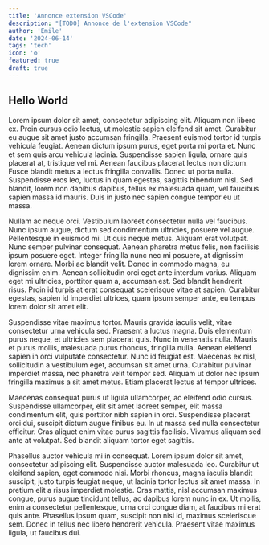 ```yaml
---
title: 'Annonce extension VSCode'
description: "[TODO] Annonce de l'extension VSCode"
author: 'Emile'
date: '2024-06-14'
tags: 'tech'
icon: '⚙️'
featured: true
draft: true
---
```


## Hello World

Lorem ipsum dolor sit amet, consectetur adipiscing elit. Aliquam non libero ex. Proin cursus odio lectus, ut molestie sapien eleifend sit amet. Curabitur eu augue sit amet justo accumsan fringilla. Praesent euismod tortor id turpis vehicula feugiat. Aenean dictum ipsum purus, eget porta mi porta et. Nunc et sem quis arcu vehicula lacinia. Suspendisse sapien ligula, ornare quis placerat at, tristique vel mi. Aenean faucibus placerat lectus non dictum. Fusce blandit metus a lectus fringilla convallis. Donec ut porta nulla. Suspendisse eros leo, luctus in quam egestas, sagittis bibendum nisl. Sed blandit, lorem non dapibus dapibus, tellus ex malesuada quam, vel faucibus sapien massa id mauris. Duis in justo nec sapien congue tempor eu ut massa.

Nullam ac neque orci. Vestibulum laoreet consectetur nulla vel faucibus. Nunc ipsum augue, dictum sed condimentum ultricies, posuere vel augue. Pellentesque in euismod mi. Ut quis neque metus. Aliquam erat volutpat. Nunc semper pulvinar consequat. Aenean pharetra metus felis, non facilisis ipsum posuere eget. Integer fringilla nunc nec mi posuere, at dignissim lorem ornare. Morbi ac blandit velit. Donec in commodo magna, eu dignissim enim. Aenean sollicitudin orci eget ante interdum varius. Aliquam eget mi ultricies, porttitor quam a, accumsan est. Sed blandit hendrerit risus. Proin id turpis at erat consequat scelerisque vitae at sapien. Curabitur egestas, sapien id imperdiet ultrices, quam ipsum semper ante, eu tempus lorem dolor sit amet elit.

Suspendisse vitae maximus tortor. Mauris gravida iaculis velit, vitae consectetur urna vehicula sed. Praesent a luctus magna. Duis elementum purus neque, et ultricies sem placerat quis. Nunc in venenatis nulla. Mauris et purus mollis, malesuada purus rhoncus, fringilla nulla. Aenean eleifend sapien in orci vulputate consectetur. Nunc id feugiat est. Maecenas ex nisl, sollicitudin a vestibulum eget, accumsan sit amet urna. Curabitur pulvinar imperdiet massa, nec pharetra velit tempor sed. Aliquam ut dolor nec ipsum fringilla maximus a sit amet metus. Etiam placerat lectus at tempor ultrices.

Maecenas consequat purus ut ligula ullamcorper, ac eleifend odio cursus. Suspendisse ullamcorper, elit sit amet laoreet semper, elit massa condimentum elit, quis porttitor nibh sapien in orci. Suspendisse placerat orci dui, suscipit dictum augue finibus eu. In ut massa sed nulla consectetur efficitur. Cras aliquet enim vitae purus sagittis facilisis. Vivamus aliquam sed ante at volutpat. Sed blandit aliquam tortor eget sagittis.

Phasellus auctor vehicula mi in consequat. Lorem ipsum dolor sit amet, consectetur adipiscing elit. Suspendisse auctor malesuada leo. Curabitur ut eleifend sapien, eget commodo nisi. Morbi rhoncus, magna iaculis blandit suscipit, justo turpis feugiat neque, ut lacinia tortor lectus sit amet massa. In pretium elit a risus imperdiet molestie. Cras mattis, nisl accumsan maximus congue, purus augue tincidunt tellus, ac dapibus lorem nunc in ex. Ut mollis, enim a consectetur pellentesque, urna orci congue diam, at faucibus mi erat quis ante. Phasellus ipsum quam, suscipit non nisi id, maximus scelerisque sem. Donec in tellus nec libero hendrerit vehicula. Praesent vitae maximus ligula, ut faucibus dui.
